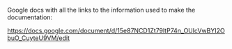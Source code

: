 Google docs with all the links to the information used to make the documentation:

https://docs.google.com/document/d/15e87NCD1Zt79ltP74n_OUlcVwBYI2ObuO_CuyteU9VM/edit
